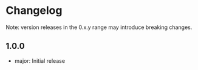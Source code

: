 # Changelog
Note: version releases in the 0.x.y range may introduce breaking changes.

## 1.0.0

- major: Initial release

